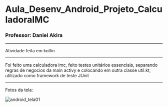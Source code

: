 # Aula_Desenv_Android_Projeto_CalculadoraIMC
### Professor: Daniel Akira

---

Atividade feita em kotlin

-----

Foi feito uma calculadora imc, feito  testes unitários essenciais, separando regras de negocios da main activy e colocando em outra classe util.kt, utilizado como framework de teste JUnit

---

Fotos da tela:

![android_tela01](https://user-images.githubusercontent.com/81994459/199860052-763e75ac-9747-404c-ab7b-549acb33cdf2.png)
